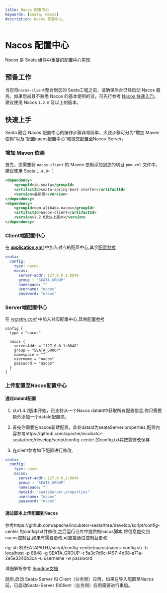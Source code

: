 ```yaml
---
title: Nacos 配置中心
keywords: [Seata, Nacos]
description: Nacos 配置中心。
---
```


# Nacos 配置中心

Nacos 是 Seata 组件中重要的配置中心实现.

## 预备工作

当您将`nacos-client`整合到您的 Seata工程之前，请确保后台已经启动 Nacos 服务。如果您尚且不熟悉 Nacos 的基本使用的话，可先行参考 [Nacos 快速入门](https://nacos.io/zh-cn/docs/quick-start.html)。建议使用 Nacos `1.2.0` 及以上的版本。

## 快速上手

Seata 融合 Nacos 配置中心的操作步骤非常简单，大致步骤可分为“增加 Maven 依赖”以及“配置nacos配置中心“和提交配置至Nacos-Server。

### 增加 Maven 依赖

首先，您需要将 `nacos-client` 的 Maven 依赖添加到您的项目 `pom.xml` 文件中，建议使用 Seata `1.4.0+`：

```xml
<dependency>
    <groupId>io.seata</groupId>
    <artifactId>seata-spring-boot-starter</artifactId>
    <version>最新版</version>
</dependency>
<dependency>
    <groupId>com.alibaba.nacos</groupId>
    <artifactId>nacos-client</artifactId>
    <version>1.2.0及以上版本</version>
</dependency>
```

### Client端配置中心

在 [**application.yml**](https://github.com/apache/incubator-seata/blob/develop/script/client/spring/application.yml) 中加入对应的配置中心,其余[配置参考](https://github.com/apache/incubator-seata/tree/develop/script/client)

```yaml
seata:
  config:
    type: nacos
    nacos:
      server-addr: 127.0.0.1:8848
      group : "SEATA_GROUP"
      namespace: ""
      username: "nacos"
      password: "nacos"
```

### Server端配置中心

在 [registry.conf](https://github.com/apache/incubator-seata/blob/develop/script/server/config/registry.conf) 中加入对应配置中心,其余[配置参考](https://github.com/apache/incubator-seata/tree/develop/script/server)

```
config {
  type = "nacos"

  nacos {
    serverAddr = "127.0.0.1:8848"
    group = "SEATA_GROUP"
    namespace = ""
    username = "nacos"
    password = "nacos"
  }
}

```

### 上传配置至Nacos配置中心

#### 通过dataId配置
1. 从v1.4.2版本开始，已支持从一个Nacos dataId中获取所有配置信息,你只需要额外添加一个dataId配置项。

2. 首先你需要在nacos新建配置，此处dataId为seataServer.properties,配置内容参考https://github.com/apache/incubator-seata/tree/develop/script/config-center 的config.txt并按需修改保存

3. 在client参考如下配置进行修改,

```yaml
seata:
  config:
    type: nacos
    nacos:
      server-addr: 127.0.0.1:8848
      group : "SEATA_GROUP"
      namespace: ""
      dataId: "seataServer.properties"
      username: "nacos"
      password: "nacos"
```


#### 通过脚本上传配置到Nacos

参考https://github.com/apache/incubator-seata/tree/develop/script/config-center 的config.txt并修改,之后运行仓库中提供的nacos脚本,将信息提交到nacos控制台,如果有需要更改,可直接通过控制台更改.

eg: sh ${SEATAPATH}/script/config-center/nacos/nacos-config.sh -h localhost -p 8848 -g SEATA_GROUP -t 5a3c7d6c-f497-4d68-a71a-2e5e3340b3ca -u username -w password

详细解析参考 [Readme文档](https://github.com/apache/incubator-seata/blob/develop/script/config-center/README.md)

随后,启动 Seata-Server 和 Client（业务侧）应用，如果在导入配置至Nacos前，已启动Seata-Server 和Client（业务侧）应用需要进行重启。
